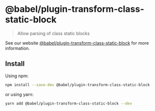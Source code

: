 # @babel/plugin-transform-class-static-block

> Allow parsing of class static blocks

See our website [@babel/plugin-transform-class-static-block](https://babeljs.io/docs/en/babel-plugin-transform-class-static-block) for more information.

## Install

Using npm:

```sh
npm install --save-dev @babel/plugin-transform-class-static-block
```

or using yarn:

```sh
yarn add @babel/plugin-transform-class-static-block --dev
```
